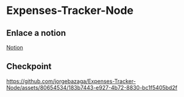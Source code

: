 # Expenses-Tracker-Node

## Enlace a notion 
[Notion](https://jorgebazagasarmiento.notion.site/Proyecto-Final-ef982d670bad45eca1174ef4ffc930b3?pvs=4)

## Checkpoint
https://github.com/jorgebazaga/Expenses-Tracker-Node/assets/80654534/183b7443-e927-4b72-8830-bc1f5405bd2f

